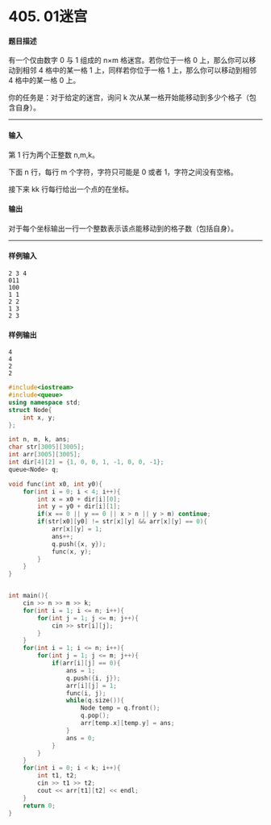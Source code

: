 # 405. 01迷宫

#### 题目描述

 有一个仅由数字 0 与 1 组成的 n×m 格迷宫。若你位于一格 0 上，那么你可以移动到相邻 4 格中的某一格 1 上，同样若你位于一格 1 上，那么你可以移动到相邻 4 格中的某一格 0 上。

 你的任务是：对于给定的迷宫，询问 k 次从某一格开始能移动到多少个格子（包含自身）。

------

#### 输入

 第 1 行为两个正整数 n,m,k。

 下面 n 行，每行 m 个字符，字符只可能是 0 或者 1，字符之间没有空格。

 接下来 kk 行每行给出一个点的在坐标。

#### 输出

 对于每个坐标输出一行一个整数表示该点能移动到的格子数（包括自身）。

------

#### 样例输入

```
2 3 4
011
100
1 1
2 2
1 3
2 3
```

#### 样例输出

```
4
4
2
2
```

```c++
#include<iostream>
#include<queue>
using namespace std;
struct Node{
    int x, y;
};

int n, m, k, ans;
char str[3005][3005];
int arr[3005][3005];
int dir[4][2] = {1, 0, 0, 1, -1, 0, 0, -1};
queue<Node> q;

void func(int x0, int y0){
    for(int i = 0; i < 4; i++){
        int x = x0 + dir[i][0];
        int y = y0 + dir[i][1];
        if(x == 0 || y == 0 || x > n || y > m) continue;
        if(str[x0][y0] != str[x][y] && arr[x][y] == 0){
            arr[x][y] = 1;
            ans++;
            q.push({x, y});
            func(x, y);
        }
    }
}


int main(){
    cin >> n >> m >> k;
    for(int i = 1; i <= n; i++){
        for(int j = 1; j <= m; j++){
            cin >> str[i][j];
        }
    }
    for(int i = 1; i <= n; i++){
        for(int j = 1; j <= m; j++){
            if(arr[i][j] == 0){
                ans = 1;
                q.push({i, j});
                arr[i][j] = 1;
                func(i, j);
                while(q.size()){
                    Node temp = q.front();
                    q.pop();
                    arr[temp.x][temp.y] = ans;
                }
                ans = 0;
            }
        }
    }
    for(int i = 0; i < k; i++){
        int t1, t2;
        cin >> t1 >> t2;
        cout << arr[t1][t2] << endl;
    }
	return 0;
}
```

